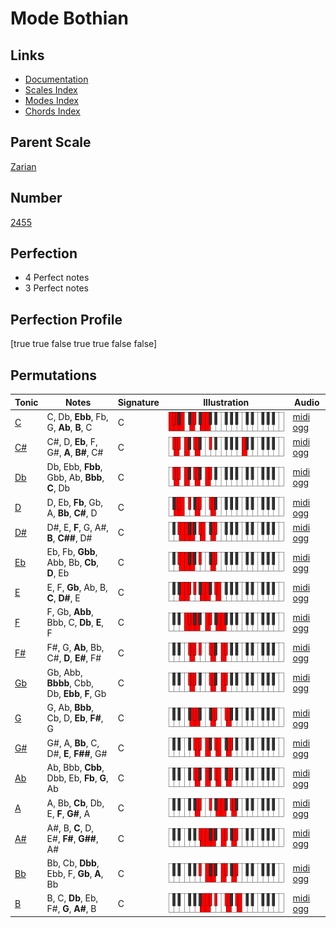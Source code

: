# Mode Bothian

## Links

- [Documentation](index.md)
- [Scales Index](Scales.md)
- [Modes Index](Modes.md)
- [Chords Index](Chords.md)

## Parent Scale

[Zarian](ScaleZarian.md)

## Number

[2455](https://ianring.com/musictheory/scales/2455)

## Perfection

- 4 Perfect notes
- 3 Perfect notes

## Perfection Profile

[true true false true true false false]

## Permutations

| Tonic | Notes | Signature | Illustration | Audio |
|-------|-------|-----------|--------------|-------|
| [C](ModeCNaturalBothian.md) | C, Db, **Ebb**, Fb, G, **Ab**, **B**, C | C | ![CNaturalBothian](ModeCNaturalBothian.png) | [midi](ModeCNaturalBothian.mid) [ogg](ModeCNaturalBothian.ogg) |
| [C#](ModeCSharpBothian.md) | C#, D, **Eb**, F, G#, **A**, **B#**, C# | C | ![CSharpBothian](ModeCSharpBothian.png) | [midi](ModeCSharpBothian.mid) [ogg](ModeCSharpBothian.ogg) |
| [Db](ModeDFlatBothian.md) | Db, Ebb, **Fbb**, Gbb, Ab, **Bbb**, **C**, Db | C | ![DFlatBothian](ModeDFlatBothian.png) | [midi](ModeDFlatBothian.mid) [ogg](ModeDFlatBothian.ogg) |
| [D](ModeDNaturalBothian.md) | D, Eb, **Fb**, Gb, A, **Bb**, **C#**, D | C | ![DNaturalBothian](ModeDNaturalBothian.png) | [midi](ModeDNaturalBothian.mid) [ogg](ModeDNaturalBothian.ogg) |
| [D#](ModeDSharpBothian.md) | D#, E, **F**, G, A#, **B**, **C##**, D# | C | ![DSharpBothian](ModeDSharpBothian.png) | [midi](ModeDSharpBothian.mid) [ogg](ModeDSharpBothian.ogg) |
| [Eb](ModeEFlatBothian.md) | Eb, Fb, **Gbb**, Abb, Bb, **Cb**, **D**, Eb | C | ![EFlatBothian](ModeEFlatBothian.png) | [midi](ModeEFlatBothian.mid) [ogg](ModeEFlatBothian.ogg) |
| [E](ModeENaturalBothian.md) | E, F, **Gb**, Ab, B, **C**, **D#**, E | C | ![ENaturalBothian](ModeENaturalBothian.png) | [midi](ModeENaturalBothian.mid) [ogg](ModeENaturalBothian.ogg) |
| [F](ModeFNaturalBothian.md) | F, Gb, **Abb**, Bbb, C, **Db**, **E**, F | C | ![FNaturalBothian](ModeFNaturalBothian.png) | [midi](ModeFNaturalBothian.mid) [ogg](ModeFNaturalBothian.ogg) |
| [F#](ModeFSharpBothian.md) | F#, G, **Ab**, Bb, C#, **D**, **E#**, F# | C | ![FSharpBothian](ModeFSharpBothian.png) | [midi](ModeFSharpBothian.mid) [ogg](ModeFSharpBothian.ogg) |
| [Gb](ModeGFlatBothian.md) | Gb, Abb, **Bbbb**, Cbb, Db, **Ebb**, **F**, Gb | C | ![GFlatBothian](ModeGFlatBothian.png) | [midi](ModeGFlatBothian.mid) [ogg](ModeGFlatBothian.ogg) |
| [G](ModeGNaturalBothian.md) | G, Ab, **Bbb**, Cb, D, **Eb**, **F#**, G | C | ![GNaturalBothian](ModeGNaturalBothian.png) | [midi](ModeGNaturalBothian.mid) [ogg](ModeGNaturalBothian.ogg) |
| [G#](ModeGSharpBothian.md) | G#, A, **Bb**, C, D#, **E**, **F##**, G# | C | ![GSharpBothian](ModeGSharpBothian.png) | [midi](ModeGSharpBothian.mid) [ogg](ModeGSharpBothian.ogg) |
| [Ab](ModeAFlatBothian.md) | Ab, Bbb, **Cbb**, Dbb, Eb, **Fb**, **G**, Ab | C | ![AFlatBothian](ModeAFlatBothian.png) | [midi](ModeAFlatBothian.mid) [ogg](ModeAFlatBothian.ogg) |
| [A](ModeANaturalBothian.md) | A, Bb, **Cb**, Db, E, **F**, **G#**, A | C | ![ANaturalBothian](ModeANaturalBothian.png) | [midi](ModeANaturalBothian.mid) [ogg](ModeANaturalBothian.ogg) |
| [A#](ModeASharpBothian.md) | A#, B, **C**, D, E#, **F#**, **G##**, A# | C | ![ASharpBothian](ModeASharpBothian.png) | [midi](ModeASharpBothian.mid) [ogg](ModeASharpBothian.ogg) |
| [Bb](ModeBFlatBothian.md) | Bb, Cb, **Dbb**, Ebb, F, **Gb**, **A**, Bb | C | ![BFlatBothian](ModeBFlatBothian.png) | [midi](ModeBFlatBothian.mid) [ogg](ModeBFlatBothian.ogg) |
| [B](ModeBNaturalBothian.md) | B, C, **Db**, Eb, F#, **G**, **A#**, B | C | ![BNaturalBothian](ModeBNaturalBothian.png) | [midi](ModeBNaturalBothian.mid) [ogg](ModeBNaturalBothian.ogg) |
